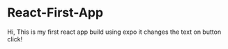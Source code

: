 # React-First-App
Hi, 
This is my first react app build using expo it changes the text on button click!
